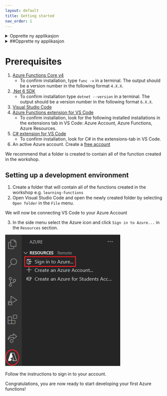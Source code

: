 ```yaml
---
layout: default
title: Getting started
nav_order: 1
---
```


<details>
  <summary>Opprette ny applikasjon</summary>
 TESTING COLLAPSIBLE
</details>

<details>
  <summary>##Opprette ny applikasjon</summary>
 TESTING COLLAPSIBLE
</details>

# Prerequisites

1. [Azure Functions Core v4](https://docs.microsoft.com/en-us/azure/azure-functions/functions-run-local?tabs=v4%2Cwindows%2Ccsharp%2Cportal%2Cbash#install-the-azure-functions-core-tools)
   - To confirm installation, type `func -v` in a terminal. The output should be a version number in the following format `4.X.X`.
2. [.Net 6 SDK](https://dotnet.microsoft.com/download)
   - To confirm installation type `dotnet --version` in a terminal. The output should be a version number in the following format `6.X.X`.
3. [Visual Studio Code](https://code.visualstudio.com/)
4. [Azure Functions extension for VS Code](https://marketplace.visualstudio.com/items?itemName=ms-azuretools.vscode-azurefunctions)
   - To confirm installation, look for the following installed installations in the extensions tab in VS Code: Azure Account, Azure Functions, Azure Resources.
5. [C# extension for VS Code](https://marketplace.visualstudio.com/items?itemName=ms-dotnettools.csharp)
   - To confirm installation, look for C# in the extensions-tab in VS Code.
6. An active Azure account. Create a [free account](https://azure.microsoft.com/en-us/free)

We recommend that a folder is created to contain all of the function created in the workshop.

## Setting up a development environment

1. Create a folder that will contain all of the functions created in the workshop
   e.g. `learning-functions`
2. Open Visual Studio Code and open the newly created folder by selecting `Open folder` in the `File` menu.

We will now be connecting VS Code to your Azure Account

3. In the side menu select the Azure icon and click `Sign in to Azure...` in the `Resources` section.

![Log onto Azure in VS Code](images/vs-code-log-onto-azure.png)

Follow the instructions to sign in to your account.

Congratulations, you are now ready to start developing your first Azure functions!

